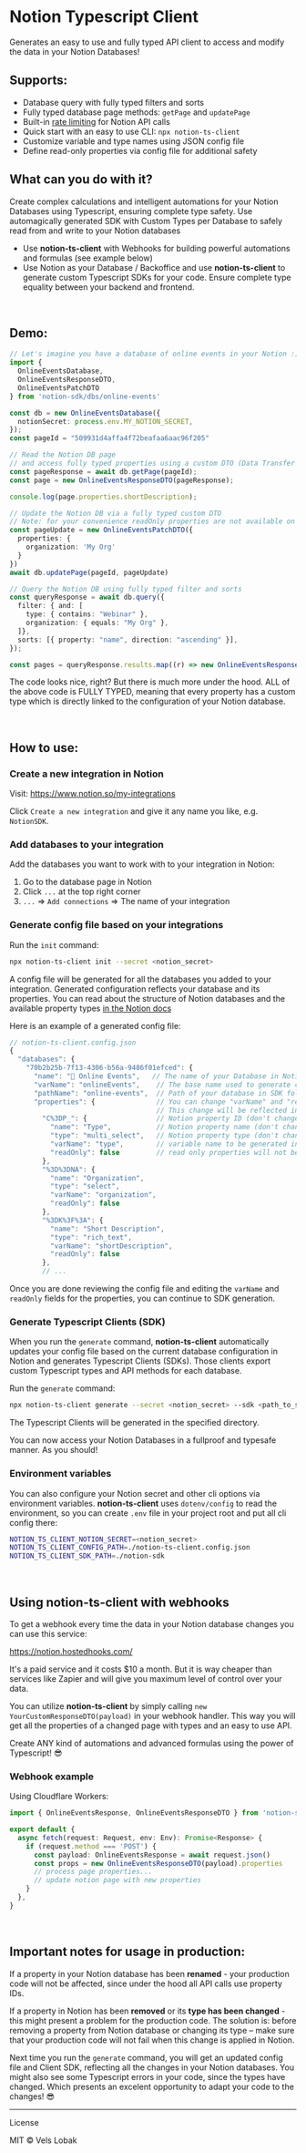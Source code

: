 # Notion Typescript Client

Generates an easy to use and fully typed API client to access and modify the data in your Notion Databases!

## Supports:

- Database query with fully typed filters and sorts
- Fully typed database page methods: `getPage` and `updatePage`
- Built-in <a href="https://developers.notion.com/reference/request-limits" target="_blank">rate limiting</a> for Notion API calls
- Quick start with an easy to use CLI: `npx notion-ts-client`
- Customize variable and type names using JSON config file
- Define read-only properties via config file for additional safety

## What can you do with it?

Create complex calculations and intelligent automations for your Notion Databases using Typescript, ensuring complete type safety. Use automagically generated SDK with Custom Types per Database to safely read from and write to your Notion databases

- Use **notion-ts-client** with Webhooks for building powerful automations and formulas (see example below)
- Use Notion as your Database / Backoffice and use **notion-ts-client** to generate custom Typescript SDKs for your code. Ensure complete type equality between your backend and frontend.

<br/>

## Demo:

```ts
// Let's imagine you have a database of online events in your Notion :)
import {
  OnlineEventsDatabase,
  OnlineEventsResponseDTO,
  OnlineEventsPatchDTO
} from 'notion-sdk/dbs/online-events'

const db = new OnlineEventsDatabase({
  notionSecret: process.env.MY_NOTION_SECRET,
});
const pageId = "509931d4affa4f72beafaa6aac96f205"

// Read the Notion DB page
// and access fully typed properties using a custom DTO (Data Transfer Object)
const pageResponse = await db.getPage(pageId);
const page = new OnlineEventsResponseDTO(pageResponse);

console.log(page.properties.shortDescription);

// Update the Notion DB via a fully typed custom DTO
// Note: for your convenience readOnly properties are not available on PatchDTO
const pageUpdate = new OnlineEventsPatchDTO({
  properties: {
    organization: 'My Org'
  }
})
await db.updatePage(pageId, pageUpdate)

// Query the Notion DB using fully typed filter and sorts
const queryResponse = await db.query({
  filter: { and: [
    type: { contains: "Webinar" },
    organization: { equals: "My Org" },
  ]},
  sorts: [{ property: "name", direction: "ascending" }],
});

const pages = queryResponse.results.map((r) => new OnlineEventsResponseDTO(r));
```

The code looks nice, right? But there is much more under the hood.
ALL of the above code is FULLY TYPED, meaning that every property has a custom type which is directly linked to the configuration of your Notion database.

<br/>

## How to use:

### Create a new integration in Notion

Visit: https://www.notion.so/my-integrations

Click `Create a new integration` and give it any name you like, e.g. `NotionSDK`.

### Add databases to your integration

Add the databases you want to work with to your integration in Notion:

1. Go to the database page in Notion
2. Click `...` at the top right corner
3. `...` => `Add connections` => The name of your integration

### Generate config file based on your integrations

Run the `init` command:

```sh
npx notion-ts-client init --secret <notion_secret>
```

A config file will be generated for all the databases you added to your integration. Generated configuration reflects your database and its properties. You can read about the structure of Notion databases and the available property types <a href="https://developers.notion.com/docs/working-with-databases#structure" target="_blank">in the Notion docs</a>

Here is an example of a generated config file:

```ts
// notion-ts-client.config.json
{
  "databases": {
    "70b2b25b-7f13-4306-b56a-9486f01efced": {
      "name": "🎫 Online Events",   // The name of your Database in Notion (don't change)
      "varName": "onlineEvents",    // The base name used to generate custom types for your Database
      "pathName": "online-events",  // Path of your database in SDK folder (<sdk-path>/dbs/online-events)
      "properties": {               // You can change "varName" and "readOnly" fields for each property
                                    // This change will be reflected in the generated SDK
        "C%3DP_": {                 // Notion property ID (don't change)
          "name": "Type",           // Notion property name (don't change)
          "type": "multi_select",   // Notion property type (don't change)
          "varName": "type",        // variable name to be generated in the SDK
          "readOnly": false         // read only properties will not be available in DTOs used for writes
        },
        "%3D%3DNA": {
          "name": "Organization",
          "type": "select",
          "varName": "organization",
          "readOnly": false
        },
        "%3DK%3F%3A": {
          "name": "Short Description",
          "type": "rich_text",
          "varName": "shortDescription",
          "readOnly": false
        },
        // ...
```

Once you are done reviewing the config file and editing the `varName` and `readOnly` fields for the properties, you can continue to SDK generation.

### Generate Typescript Clients (SDK)

When you run the `generate` command, **notion-ts-client** automatically updates your config file based on the current database configuration in Notion and generates Typescript Clients (SDKs). Those clients export custom Typescript types and API methods for each database.

Run the `generate` command:

```sh
npx notion-ts-client generate --secret <notion_secret> --sdk <path_to_sdk>
```

The Typescript Clients will be generated in the specified directory.

You can now access your Notion Databases in a fullproof and typesafe manner. As you should!

### Environment variables

You can also configure your Notion secret and other cli options via environment variables. **notion-ts-client** uses `dotenv/config` to read the environment, so you can create `.env` file in your project root and put all cli config there:

```sh
NOTION_TS_CLIENT_NOTION_SECRET=<notion_secret>
NOTION_TS_CLIENT_CONFIG_PATH=./notion-ts-client.config.json
NOTION_TS_CLIENT_SDK_PATH=./notion-sdk
```

<br/>

## Using notion-ts-client with webhooks

To get a webhook every time the data in your Notion database changes you can use this service:

https://notion.hostedhooks.com/

It's a paid service and it costs $10 a month. But it is way cheaper than services like Zapier and will give you maximum level of control over your data.

You can utilize **notion-ts-client** by simply calling `new YourCustomResponseDTO(payload)` in your webhook handler. This way you will get all the properties of a changed page with types and an easy to use API.

Create ANY kind of automations and advanced formulas using the power of Typescript! 😎

### Webhook example

Using Cloudflare Workers:

```ts
import { OnlineEventsResponse, OnlineEventsResponseDTO } from 'notion-sdk/dbs/online-events'

export default {
  async fetch(request: Request, env: Env): Promise<Response> {
    if (request.method === 'POST') {
      const payload: OnlineEventsResponse = await request.json()
      const props = new OnlineEventsResponseDTO(payload).properties
      // process page properties...
      // update notion page with new properties
    }
  },
}
```

<br/>

## Important notes for usage in production:

If a property in your Notion database has been **renamed** - your production code will not be affected, since under the hood all API calls use property IDs.

If a property in Notion has been **removed** or its **type has been changed** - this might present a problem for the production code. The solution is: before removing a property from Notion database or changing its type – make sure that your production code will not fail when this change is applied in Notion.

Next time you run the `generate` command, you will get an updated config file and Client SDK, reflecting all the changes in your Notion databases. You might also see some Typescript errors in your code, since the types have changed. Which presents an excelent opportunity to adapt your code to the changes! 😎

---

License

MIT © Vels Lobak
